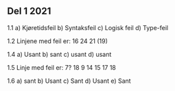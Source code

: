 ## Del 1 2021

1.1 
a) Kjøretidsfeil
b) Syntaksfeil
c) Logisk feil
d) Type-feil

1.2
Linjene med feil er: 
16 24 21 (19)

1.4
a) Usant
b) sant
c) usant
d) usant 

1.5
Linje med feil er:
7? 18 9 
14 15 17 18

1.6
a) sant
b) Usant
c) Sant
d) Usant
e) Sant 

